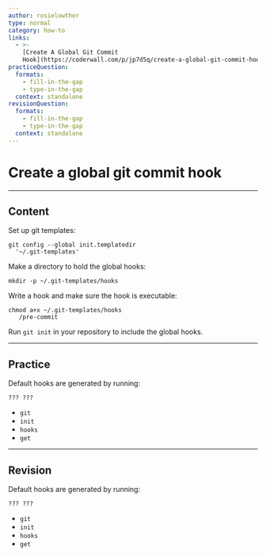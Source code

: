```yaml
---
author: rosielowther
type: normal
category: how-to
links:
  - >-
    [Create A Global Git Commit
    Hook](https://coderwall.com/p/jp7d5q/create-a-global-git-commit-hook){website}
practiceQuestion:
  formats:
    - fill-in-the-gap
    - type-in-the-gap
  context: standalone
revisionQuestion:
  formats:
    - fill-in-the-gap
    - type-in-the-gap
  context: standalone
---
```


# Create a global git commit hook


---

## Content

Set up git templates:

```plain-text
git config --global init.templatedir 
  '~/.git-templates'
```

Make a directory to hold the global hooks:

```plain-text
mkdir -p ~/.git-templates/hooks
```

Write a hook and make sure the hook is executable:

```plain-text
chmod a+x ~/.git-templates/hooks
   /pre-commit
```

Run `git init` in your repository to include the global hooks.


---

## Practice

Default hooks are generated by running:

```plain-text
??? ???
```

- `git`
- `init`
- `hooks`
- `get`


---

## Revision

Default hooks are generated by running:

```plain-text
??? ???
```

- `git`
- `init`
- `hooks`
- `get`
